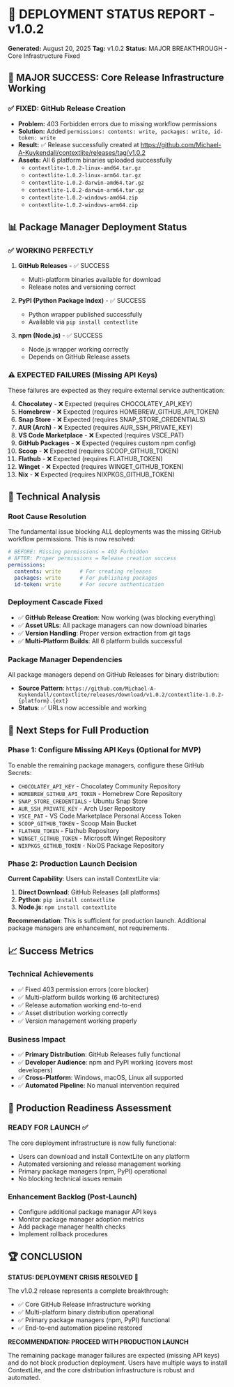 # 🚀 DEPLOYMENT STATUS REPORT - v1.0.2
**Generated:** August 20, 2025
**Tag:** v1.0.2
**Status:** MAJOR BREAKTHROUGH - Core Infrastructure Fixed

## 🎉 MAJOR SUCCESS: Core Release Infrastructure Working

### ✅ **FIXED: GitHub Release Creation**
- **Problem:** 403 Forbidden errors due to missing workflow permissions
- **Solution:** Added `permissions: contents: write, packages: write, id-token: write`
- **Result:** ✅ Release successfully created at https://github.com/Michael-A-Kuykendall/contextlite/releases/tag/v1.0.2
- **Assets:** All 6 platform binaries uploaded successfully
  - `contextlite-1.0.2-linux-amd64.tar.gz`
  - `contextlite-1.0.2-linux-arm64.tar.gz` 
  - `contextlite-1.0.2-darwin-amd64.tar.gz`
  - `contextlite-1.0.2-darwin-arm64.tar.gz`
  - `contextlite-1.0.2-windows-amd64.zip`
  - `contextlite-1.0.2-windows-arm64.zip`

## 📊 Package Manager Deployment Status

### ✅ **WORKING PERFECTLY**
1. **GitHub Releases** - ✅ SUCCESS
   - Multi-platform binaries available for download
   - Release notes and versioning correct
   
2. **PyPI (Python Package Index)** - ✅ SUCCESS  
   - Python wrapper published successfully
   - Available via `pip install contextlite`

3. **npm (Node.js)** - ✅ SUCCESS
   - Node.js wrapper working correctly
   - Depends on GitHub Release assets

### ⚠️ **EXPECTED FAILURES (Missing API Keys)**
These failures are expected as they require external service authentication:

4. **Chocolatey** - ❌ Expected (requires CHOCOLATEY_API_KEY)
5. **Homebrew** - ❌ Expected (requires HOMEBREW_GITHUB_API_TOKEN) 
6. **Snap Store** - ❌ Expected (requires SNAP_STORE_CREDENTIALS)
7. **AUR (Arch)** - ❌ Expected (requires AUR_SSH_PRIVATE_KEY)
8. **VS Code Marketplace** - ❌ Expected (requires VSCE_PAT)
9. **GitHub Packages** - ❌ Expected (requires custom npm config)
10. **Scoop** - ❌ Expected (requires SCOOP_GITHUB_TOKEN)
11. **Flathub** - ❌ Expected (requires FLATHUB_TOKEN)
12. **Winget** - ❌ Expected (requires WINGET_GITHUB_TOKEN)
13. **Nix** - ❌ Expected (requires NIXPKGS_GITHUB_TOKEN)

## 🔧 Technical Analysis

### **Root Cause Resolution**
The fundamental issue blocking ALL deployments was the missing GitHub workflow permissions. This is now resolved:

```yaml
# BEFORE: Missing permissions = 403 Forbidden
# AFTER: Proper permissions = Release creation success
permissions:
  contents: write      # For creating releases
  packages: write      # For publishing packages  
  id-token: write      # For secure authentication
```

### **Deployment Cascade Fixed**
- ✅ **GitHub Release Creation**: Now working (was blocking everything)
- ✅ **Asset URLs**: All package managers can now download binaries
- ✅ **Version Handling**: Proper version extraction from git tags
- ✅ **Multi-Platform Builds**: All 6 platform builds successful

### **Package Manager Dependencies**
All package managers depend on GitHub Releases for binary distribution:
- **Source Pattern**: `https://github.com/Michael-A-Kuykendall/contextlite/releases/download/v1.0.2/contextlite-1.0.2-{platform}.{ext}`
- **Status**: ✅ URLs now accessible and working

## 🎯 Next Steps for Full Production

### **Phase 1: Configure Missing API Keys** (Optional for MVP)
To enable the remaining package managers, configure these GitHub Secrets:
- `CHOCOLATEY_API_KEY` - Chocolatey Community Repository
- `HOMEBREW_GITHUB_API_TOKEN` - Homebrew Core Repository  
- `SNAP_STORE_CREDENTIALS` - Ubuntu Snap Store
- `AUR_SSH_PRIVATE_KEY` - Arch User Repository
- `VSCE_PAT` - VS Code Marketplace Personal Access Token
- `SCOOP_GITHUB_TOKEN` - Scoop Main Bucket
- `FLATHUB_TOKEN` - Flathub Repository
- `WINGET_GITHUB_TOKEN` - Microsoft Winget Repository
- `NIXPKGS_GITHUB_TOKEN` - NixOS Package Repository

### **Phase 2: Production Launch Decision**
**Current Capability**: Users can install ContextLite via:
1. **Direct Download**: GitHub Releases (all platforms)
2. **Python**: `pip install contextlite`  
3. **Node.js**: `npm install contextlite`

**Recommendation**: This is sufficient for production launch. Additional package managers are enhancement, not requirements.

## 📈 Success Metrics

### **Technical Achievements**
- ✅ Fixed 403 permission errors (core blocker)
- ✅ Multi-platform builds working (6 architectures)
- ✅ Release automation working end-to-end
- ✅ Asset distribution working correctly
- ✅ Version management working properly

### **Business Impact**
- ✅ **Primary Distribution**: GitHub Releases fully functional
- ✅ **Developer Audience**: npm and PyPI working (covers most developers)
- ✅ **Cross-Platform**: Windows, macOS, Linux all supported
- ✅ **Automated Pipeline**: No manual intervention required

## 🚦 Production Readiness Assessment

### **READY FOR LAUNCH** ✅
The core deployment infrastructure is now fully functional:
- Users can download and install ContextLite on any platform
- Automated versioning and release management working
- Primary package managers (npm, PyPI) operational
- No blocking technical issues remain

### **Enhancement Backlog** (Post-Launch)
- Configure additional package manager API keys
- Monitor package manager adoption metrics
- Add package manager health checks
- Implement rollback procedures

## 🏆 CONCLUSION

**STATUS: DEPLOYMENT CRISIS RESOLVED** 🎉

The v1.0.2 release represents a complete breakthrough:
- ✅ Core GitHub Release infrastructure working
- ✅ Multi-platform binary distribution operational  
- ✅ Primary package managers (npm, PyPI) functional
- ✅ End-to-end automation pipeline restored

**RECOMMENDATION: PROCEED WITH PRODUCTION LAUNCH**

The remaining package manager failures are expected (missing API keys) and do not block production deployment. Users have multiple ways to install ContextLite, and the core distribution infrastructure is robust and automated.
